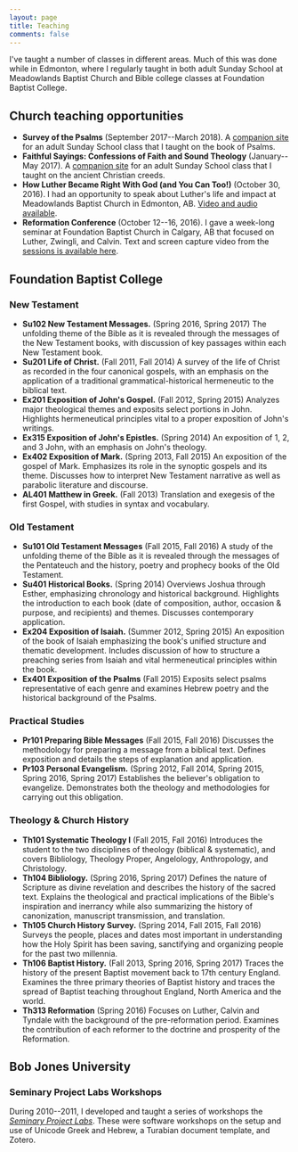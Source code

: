 ```yaml
---
layout: page
title: Teaching
comments: false
---
```


I've taught a number of classes in different areas. Much of this was done while in Edmonton, where I regularly taught in both adult Sunday School at Meadowlands Baptist Church and Bible college classes at Foundation Baptist College.

## Church teaching opportunities

* **Survey of the Psalms** (September 2017--March 2018). A [companion site](http://blogs.duncanjohnson.ca/psalms/) for an adult Sunday School class that I taught on the book of Psalms.
* **Faithful Sayings: Confessions of Faith and Sound Theology** (January--May 2017). A [companion site](http://blogs.duncanjohnson.ca/creeds/) for an adult Sunday School class that I taught on the ancient Christian creeds.
* **How Luther Became Right With God (and You Can Too!)** (October 30, 2016). I had an opportunity to speak about Luther's life and impact at Meadowlands Baptist Church in Edmonton, AB. [Video and audio available]({{site.url}}/blog/2016/11/04/how-luther-became-right-with-god/).
* **Reformation Conference** (October 12--16, 2016). I gave a week-long seminar at Foundation Baptist Church in Calgary, AB that focused on Luther, Zwingli, and Calvin. Text and screen capture video from the [sessions is available here](http://blogs.duncanjohnson.ca/calgary-reformation-conference/).

## Foundation Baptist College

### New Testament

* **<span>Su102</span> New Testament Messages.** (Spring 2016, Spring 2017) The unfolding theme of the Bible as it is revealed through the messages of the New Testament books, with discussion of key passages within each New Testament book.
* **<span>Su201</span> Life of Christ.** (Fall 2011, Fall 2014) A survey of the life of Christ as recorded in the four canonical gospels, with an emphasis on the application of a traditional grammatical-historical hermeneutic to the biblical text.
* **<span>Ex201</span> Exposition of John's Gospel.** (Fall 2012, Spring 2015) Analyzes major theological themes and exposits select portions in John. Highlights hermeneutical principles vital to a proper exposition of John's writings.
* **<span>Ex315</span> Exposition of John's Epistles.** (Spring 2014) An exposition of 1, 2, and 3 John, with an emphasis on John's theology.
* **<span>Ex402</span> Exposition of Mark.** (Spring 2013, Fall 2015) An exposition of the gospel of Mark. Emphasizes its role in the synoptic gospels and its theme. Discusses how to interpret New Testament narrative as well as parabolic literature and discourse.
* **<span>AL401</span> Matthew in Greek.** (Fall 2013) Translation and exegesis of the first Gospel, with studies in syntax and vocabulary.

### Old Testament

* **<span>Su101</span> Old Testament Messages** (Fall 2015, Fall 2016) A study of the unfolding theme of the Bible as it is revealed through the messages of the Pentateuch and the history, poetry and prophecy books of the Old Testament.
* **<span>Su401</span> Historical Books.** (Spring 2014) Overviews Joshua through Esther, emphasizing chronology and historical background. Highlights the introduction to each book (date of composition, author, occasion & purpose, and recipients) and themes. Discusses contemporary application.
* **<span>Ex204</span> Exposition of Isaiah.** (Summer 2012, Spring 2015) An exposition of the book of Isaiah emphasizing the book's unified structure and thematic development. Includes discussion of how to structure a preaching series from Isaiah and vital hermeneutical principles within the book.
* **<span>Ex401</span> Exposition of the Psalms** (Fall 2015) Exposits select psalms representative of each genre and examines Hebrew poetry and the historical background of the Psalms.

### Practical Studies

* **<span>Pr101</span> Preparing Bible Messages** (Fall 2015, Fall 2016) Discusses the methodology for preparing a message from a biblical text. Defines exposition and details the steps of explanation and application.
* **<span>Pr103</span> Personal Evangelism.** (Spring 2012, Fall 2014, Spring 2015, Spring 2016, Spring 2017) Establishes the believer's obligation to evangelize. Demonstrates both the theology and methodologies for carrying out this obligation.

### Theology & Church History

* **<span>Th101</span> Systematic Theology I** (Fall 2015, Fall 2016) Introduces the student to the two disciplines of theology (biblical & systematic), and covers Bibliology, Theology Proper, Angelology, Anthropology, and Christology.
* **<span>Th104</span> Bibliology.** (Spring 2016, Spring 2017) Defines the nature of Scripture as divine revelation and describes the history of the sacred text. Explains the theological and practical implications of the Bible's inspiration and inerrancy while also summarizing the history of canonization, manuscript transmission, and translation.
* **<span>Th105</span> Church History Survey.** (Spring 2014, Fall 2015, Fall 2016) Surveys the people, places and dates most important in understanding how the Holy Spirit has been saving, sanctifying and organizing people for the past two millennia.
* **<span>Th106</span> Baptist History.** (Fall 2013, Spring 2016, Spring 2017) Traces the history of the present Baptist movement back to 17th century England. Examines the three primary theories of Baptist history and traces the spread of Baptist teaching throughout England, North America and the world.
* **<span>Th313</span> Reformation**  (Spring 2016) Focuses on Luther, Calvin and Tyndale with the background of the pre-reformation period. Examines the contribution of each reformer to the doctrine and prosperity of the Reformation.

## Bob Jones University

### Seminary Project Labs Workshops

During 2010--2011, I developed and taught a series of workshops  the *[Seminary Project Labs]({{site.baseurl}}/projects/#software-for-student-writing)*. These were software workshops on the setup and use of Unicode Greek and Hebrew, a Turabian document template, and Zotero.